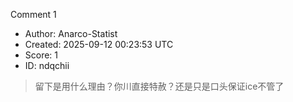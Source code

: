 Comment 1

- Author: Anarco-Statist
- Created: 2025-09-12 00:23:53 UTC
- Score: 1
- ID: ndqchii

> 留下是用什么理由？你川直接特赦？还是只是口头保证ice不管了
